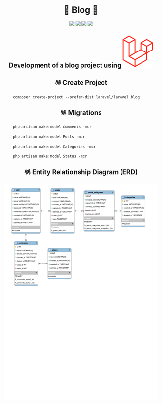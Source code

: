 <h1 align="center">📨 Blog 📨</h1>

<p align="center">
    <img src="https://img.shields.io/github/license/MagicalStrangeQuark/Blog"/>
    <img src="https://img.shields.io/github/last-commit/MagicalStrangeQuark/Blog"/>
    <img src="https://img.shields.io/github/contributors/MagicalStrangeQuark/Blog"/>
    <img src="https://img.shields.io/github/languages/code-size/MagicalStrangeQuark/Blog"/>
</p>

<h2 align="center">Development of a blog project using <img src="Laravel.svg"></h2>

<h2 align="center">🪅 Create Project</h2>

```
    composer create-project --prefer-dist laravel/laravel blog
```

<h2 align="center">🪅 Migrations</h2>

```
    php artisan make:model Comments -mcr

    php artisan make:model Posts -mcr

    php artisan make:model Categories -mcr

    php artisan make:model Status -mcr
```

<h2 align="center">🪅 Entity Relationship Diagram (ERD)</h2>

<p align="center">
    <img src="ERD/EDR.svg">
</p>